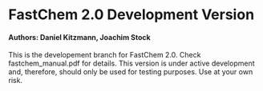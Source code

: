 # FastChem 2.0 Development Version #
#### Authors: Daniel Kitzmann, Joachim Stock ####

This is the developement branch for FastChem 2.0. Check fastchem_manual.pdf for details.
This version is under active development and, therefore, should only be used for testing purposes. Use at your own risk.
